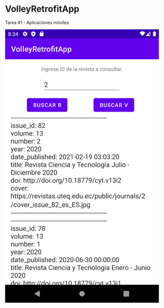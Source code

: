 # VolleyRetrofitApp
Tarea #1 - Aplicaciones móviles

![Alt text](https://github.com/JoseSolorzanoC/VolleyRetrofitApp/blob/master/AppCapture_2.png?raw=true "Captura")
